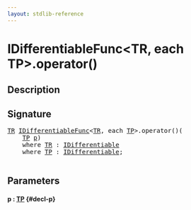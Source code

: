 ```yaml
---
layout: stdlib-reference
---
```


# IDifferentiableFunc\<TR, each TP\>\.operator\(\)

## Description





## Signature 

<pre>
<a href="/stdlib-reference/interfaces/idifferentiablefunc-01f/index#typeparam-TR" class="code_type">TR</a> <a href="/stdlib-reference/interfaces/idifferentiablefunc-01f/index" class="code_type">IDifferentiableFunc</a>&lt;<a href="/stdlib-reference/interfaces/idifferentiablefunc-01f/index#typeparam-TR" class="code_type">TR</a>, <span class="code_keyword">each</span> <a href="/stdlib-reference/interfaces/idifferentiablefunc-01f/index#typeparam-TP" class="code_type">TP</a>&gt;.operator()(
    <a href="/stdlib-reference/interfaces/idifferentiablefunc-01f/index#typeparam-TP" class="code_type">TP</a> <a href="/stdlib-reference/interfaces/idifferentiablefunc-01f/operatorx28x29#decl-p" class="code_param">p</a>)
    <span class='code_keyword'>where</span> <a href="/stdlib-reference/interfaces/idifferentiablefunc-01f/index#typeparam-TR" class="code_type">TR</a> : <a href="/stdlib-reference/interfaces/idifferentiable-01/index" class="code_type">IDifferentiable</a>
    <span class='code_keyword'>where</span> <a href="/stdlib-reference/interfaces/idifferentiablefunc-01f/index#typeparam-TP" class="code_type">TP</a> : <a href="/stdlib-reference/interfaces/idifferentiable-01/index" class="code_type">IDifferentiable</a>;

</pre>

## Parameters

#### p  : [TP](/stdlib-reference/interfaces/idifferentiablefunc-01f/index#typeparam-TP) {#decl-p}

